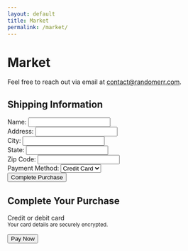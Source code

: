```yaml
---
layout: default
title: Market
permalink: /market/
---
```


# Market

Feel free to reach out via email at [contact@randomerr.com](mailto:contact@randomerr.com).


<title>Secure Checkout</title>
<link rel="stylesheet" href="{{ site.baseurl }}/assets/css/checkout.css" />
<link rel="stylesheet" href="{{ site.baseurl }}/assets/css/stripe.css" />
<body>
<div class="checkout-container">
<!-- Cart and shipping info sections here -->
<section id="cart-summary">
<!-- Cart summary content -->
</section>

<section id="shipping-info">
<h2>Shipping Information</h2>
<form id="shipping-form">
<!-- Shipping form fields here -->
<div class="form-group">
<label for="name">Name:</label>
<input type="text" id="name" name="name" required />
</div>
<div class="form-group">
<label for="address">Address:</label>
<input type="text" id="address" name="address" required />
</div>
<div class="form-group">
<label for="city">City:</label>
<input type="text" id="city" name="city" required />
</div>
<div class="form-group">
<label for="state">State:</label>
<input type="text" id="state" name="state" required />
</div>
<div class="form-group">
<label for="zip">Zip Code:</label>
<input type="text" id="zip" name="zip" required />
</div>
<div class="form-group">
<label for="payment">Payment Method:</label>
<select id="payment" name="payment" required>
<option value="credit-card">Credit Card</option>
<option value="paypal">PayPal</option>
</select>
</div>
<button type="submit" class="btn-submit">Complete Purchase</button>
</form>
</section>

<div class="payment-container">
<h2>Complete Your Purchase</h2>
<form id="payment-form" aria-label="Payment Form">
<label for="card-element" class="form-label">Credit or debit card</label>
<div id="card-element" class="card-input"></div>
<small id="card-help" class="form-text">Your card details are securely encrypted.</small>

<button id="submit-button" aria-label="Pay Now">Pay Now</button>
<div id="spinner" class="spinner hidden" aria-hidden="true"></div>
<div id="card-errors" role="alert" aria-live="polite"></div>
</form>
</div>
</div>

<!-- Include Stripe.js before your custom script -->
<script src="https://js.stripe.com/v3/"></script>
<script src="{{ site.baseurl }}/assets/js/combined_checkout.js"></script>
<script src="{{ site.baseurl }}/server/server.js"></script>
</body>
